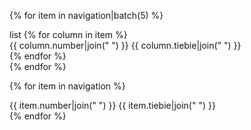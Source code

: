 <!---->
{% for item in navigation|batch(5) %}
<div class="itemx">
    <span class="Tiny material-icons blue-text lighten-4">
    list
    </span>
    {% for column in item %}
    <div class="message">
        <span class="grey-text darken-3">{{ column.number|join(" ") }}</span>
        <span class="blue-text darken-4">{{ column.tiebie|join(" ") }}</span>
    </div>
    {% endfor %}
    
</div>
{% endfor %}
<!---->

{% for item in navigation %}
    <div class="message">
        <span class="red-text darken-3">{{ item.number|join(" ") }}</span>
        <span class="blue-text darken-4">{{ item.tiebie|join(" ") }}</span>
    </div>
{% endfor %}